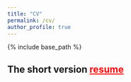 ```yaml
---
title: "CV"
permalink: /cv/
author_profile: true
---
```


{% include base_path %}

## The short version <a href="https://github.com/jasonwu0731/jasonwu0731.github.io/blob/master/files/shortcv-jasonwu.pdf" target="_blank" style="color: #ff0000;">resume</a>  